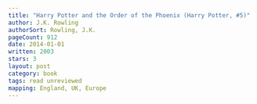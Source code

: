```yaml
---
title: "Harry Potter and the Order of the Phoenix (Harry Potter, #5)"
author: J.K. Rowling
authorSort: Rowling, J.K.
pageCount: 912
date: 2014-01-01
written: 2003
stars: 3
layout: post
category: book
tags: read unreviewed
mapping: England, UK, Europe
---
```


